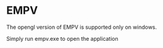 # EMPV

The opengl version of EMPV is supported only on windows.

Simply run empv.exe to open the application